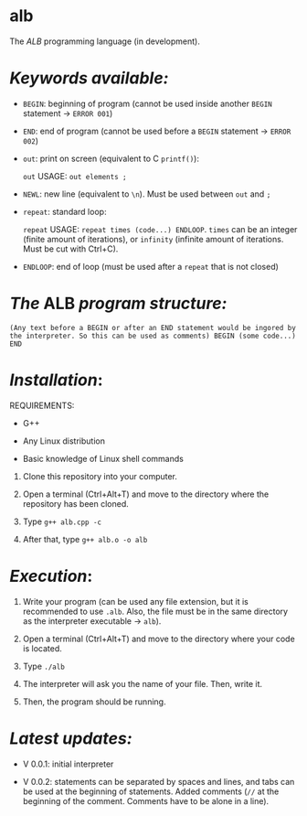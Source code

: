 # alb
The _ALB_ programming language (in development).


# *Keywords available:*

- `BEGIN`: beginning of program (cannot be used inside another `BEGIN` statement -> `ERROR 001`)

- `END`: end of program (cannot be used before a `BEGIN` statement -> `ERROR 002`)

- `out`: print on screen (equivalent to C `printf()`):

  `out` USAGE: `out elements ;`
  
- `NEWL`: new line (equivalent to `\n`). Must be used between `out` and `;`

- `repeat`: standard loop:
  
  `repeat` USAGE: `repeat times (code...) ENDLOOP`. `times` can be an integer (finite amount of iterations), or `infinity` (infinite amount of iterations. Must be cut with Ctrl+C).

- `ENDLOOP`: end of loop (must be used after a `repeat` that is not closed)


# _The_ ALB _program structure:_

`(Any text before a BEGIN or after an END statement would be ingored by the interpreter. So this can be used as comments)
BEGIN
(some code...)
END`


# _Installation_:

REQUIREMENTS:

- G++

- Any Linux distribution

- Basic knowledge of Linux shell commands

1. Clone this repository into your computer.

2. Open a terminal (Ctrl+Alt+T) and move to the directory where the repository has been cloned.

3. Type `g++ alb.cpp -c`

4. After that, type `g++ alb.o -o alb`

# _Execution_:

1. Write your program (can be used any file extension, but it is recommended to use `.alb`. Also, the file must be in the same directory as the interpreter executable -> `alb`).

2. Open a terminal (Ctrl+Alt+T) and move to the directory where your code is located.

3. Type `./alb`

4. The interpreter will ask you the name of your file. Then, write it.

5. Then, the program should be running.

# _Latest updates:_

- V 0.0.1: initial interpreter

- V 0.0.2: statements can be separated by spaces and lines, and tabs can be used at the beginning of statements. Added comments (`//` at the beginning of the comment. Comments have to be alone in a line).
